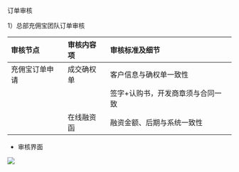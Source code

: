 订单审核

1）总部充佣宝团队订单审核

| 审核节点 | 审核内容项 | 审核标准及细节 |
| :--- | :--- | :--- |
| 充佣宝订单申请 | 成交确权单 | 客户信息与确权单一致性 |
|  |  | 签字+认购书，开发商章须与合同一致 |
|  | 在线融资函 | 融资金额、后期与系统一致性 |



* 审核界面

![](/assets/import.png审2)



